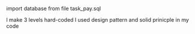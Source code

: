 import database from file task_pay.sql 

l make 3 levels hard-coded
l used design pattern and solid prinicple in my code
